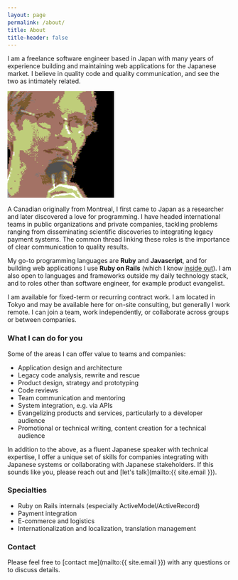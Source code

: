 ```yaml
---
layout: page
permalink: /about/
title: About
title-header: false
---
```


<div class="profile">
<p>
I am a freelance software engineer based in Japan with many years of experience
building and maintaining web applications for the Japanese market. I believe in
quality code and quality communication, and see the two as intimately related.
</p>
</div>

<div class="avatar">
<img src="/assets/chrissalzberg-c64.png" alt="Photo of Chris Salzberg">
</div>

A Canadian originally from Montreal, I first came to Japan as a researcher
and later discovered a love for programming. I have headed international teams
in public organizations and private companies, tackling problems ranging from
disseminating scientific discoveries to integrating legacy payment systems.
The common thread linking these roles is the importance of clear communication
to quality results.

My go-to programming languages are **Ruby** and **Javascript**, and for
building web applications I use **Ruby on Rails** (which I know [inside
out](/speaking#the-elusive-attribute)). I am also open to languages
and frameworks outside my daily technology stack, and to roles other than
software engineer, for example product evangelist.

I am available for fixed-term or recurring contract work. I am located in Tokyo
and may be available here for on-site consulting, but generally I work
remote. I can join a team, work independently, or collaborate across groups
or between companies.

### What I can do for you

Some of the areas I can offer value to teams and companies:

- Application design and architecture
- Legacy code analysis, rewrite and rescue
- Product design, strategy and prototyping
- Code reviews
- Team communication and mentoring
- System integration, e.g. via APIs
- Evangelizing products and services, particularly to a developer audience
- Promotional or technical writing, content creation for a technical audience

In addition to the above, as a fluent Japanese speaker with technical
expertise, I offer a unique set of skills for companies integrating with
Japanese systems or collaborating with Japanese stakeholders. If this sounds
like you, please reach out and [let's talk](mailto:{{ site.email }}).

### Specialties

- Ruby on Rails internals (especially ActiveModel/ActiveRecord)
- Payment integration
- E-commerce and logistics
- Internationalization and localization, translation management

### Contact

Please feel free to [contact me](mailto:{{ site.email }})
with any questions or to discuss details.
